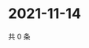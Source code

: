 # 2021-11-14

共 0 条

<!-- BEGIN WEIBO -->
<!-- 最后更新时间 Sun Nov 14 2021 08:14:04 GMT+0800 (China Standard Time) -->

<!-- END WEIBO -->
